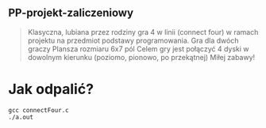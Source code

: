 ## PP-projekt-zaliczeniowy
> Klasyczna, lubiana przez rodziny gra 4 w linii (connect four) w ramach projektu na przedmiot podstawy programowania.
> Gra dla dwóch graczy
> Plansza rozmiaru 6x7 pól
> Celem gry jest połączyć 4 dyski w dowolnym kierunku (poziomo, pionowo, po przekątnej)
> Miłej zabawy!
# Jak odpalić?
```
gcc connectFour.c
./a.out
```



